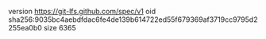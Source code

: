 version https://git-lfs.github.com/spec/v1
oid sha256:9035bc4aebdfdac6fe4de139b614722ed55f679369af3719cc9795d2255ea0b0
size 6365
